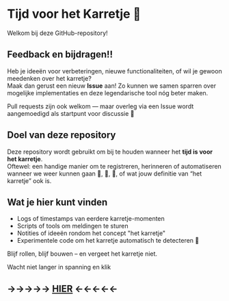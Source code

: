 # Tijd voor het Karretje 🚗

Welkom bij deze GitHub-repository!

## Feedback en bijdragen!!

Heb je ideeën voor verbeteringen, nieuwe functionaliteiten, of wil je gewoon meedenken over het karretje?  
Maak dan gerust een nieuw **Issue** aan! Zo kunnen we samen sparren over mogelijke implementaties en deze legendarische tool nóg beter maken.

Pull requests zijn ook welkom — maar overleg via een Issue wordt aangemoedigd als startpunt voor discussie 💬

## Doel van deze repository

Deze repository wordt gebruikt om bij te houden wanneer het **tijd is voor het karretje**.  
Oftewel: een handige manier om te registreren, herinneren of automatiseren wanneer we weer kunnen gaan 🛒, 🍻, 🥳, of wat jouw definitie van “het karretje” ook is.

## Wat je hier kunt vinden

- Logs of timestamps van eerdere karretje-momenten
- Scripts of tools om meldingen te sturen
- Notities of ideeën rondom het concept "het karretje"
- Experimentele code om het karretje automatisch te detecteren 👀

Blijf rollen, blijf bouwen – en vergeet het karretje niet.

Wacht niet langer in spanning en klik     
## →→→→→  [HIER](https://www.ishettijdvoorhetkarretje.nl/)  ←←←←←
